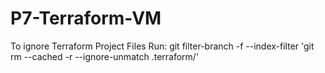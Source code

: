 # P7-Terraform-VM

To ignore Terraform Project Files Run: git filter-branch -f --index-filter 'git rm --cached -r --ignore-unmatch .terraform/'
